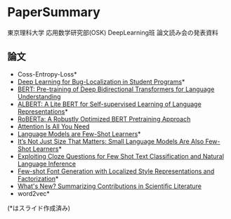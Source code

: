 # PaperSummary

東京理科大学 応用数学研究部(OSK) DeepLearning班 論文読み会の発表資料

## 論文
- Coss-Entropy-Loss*
- [Deep Learning for Bug-Localization in Student Programs](https://arxiv.org/abs/1905.12454)*
- [BERT: Pre-training of Deep Bidirectional Transformers for Language Understanding](https://arxiv.org/abs/1810.04805)
- [ALBERT: A Lite BERT for Self-supervised Learning of Language Representations](https://arxiv.org/abs/1909.11942)*
- [RoBERTa: A Robustly Optimized BERT Pretraining Approach](https://arxiv.org/abs/1907.11692)
- [Attention Is All You Need](https://arxiv.org/abs/1706.03762)
- [Language Models are Few-Shot Learners](https://arxiv.org/abs/2005.14165?source=techstories.org)*
- [It’s Not Just Size That Matters: Small Language Models Are Also Few-Shot Learners](https://arxiv.org/abs/2009.07118)*
- [Exploiting Cloze Questions for Few Shot Text Classification and Natural Language Inference](https://arxiv.org/abs/2001.07676)
- [Few-shot Font Generation with Localized Style Representations and Factorization](https://arxiv.org/abs/2009.11042)*
- [What's New? Summarizing Contributions in Scientific Literature](https://arxiv.org/abs/2011.03161v2)
- word2vec*

(*はスライド作成済み)
